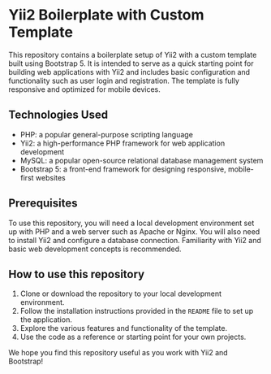 # Yii2 Boilerplate with Custom Template

This repository contains a boilerplate setup of Yii2 with a custom template built using Bootstrap 5. It is intended to serve as a quick starting point for building web applications with Yii2 and includes basic configuration and functionality such as user login and registration. The template is fully responsive and optimized for mobile devices.

## Technologies Used

- PHP: a popular general-purpose scripting language
- Yii2: a high-performance PHP framework for web application development
- MySQL: a popular open-source relational database management system
- Bootstrap 5: a front-end framework for designing responsive, mobile-first websites

## Prerequisites

To use this repository, you will need a local development environment set up with PHP and a web server such as Apache or Nginx. You will also need to install Yii2 and configure a database connection. Familiarity with Yii2 and basic web development concepts is recommended.

## How to use this repository

1. Clone or download the repository to your local development environment.
2. Follow the installation instructions provided in the `README` file to set up the application.
3. Explore the various features and functionality of the template.
4. Use the code as a reference or starting point for your own projects.

We hope you find this repository useful as you work with Yii2 and Bootstrap!

